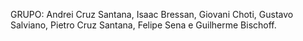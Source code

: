 GRUPO: Andrei Cruz Santana, Isaac Bressan, Giovani Choti, Gustavo Salviano, Pietro Cruz Santana, Felipe Sena e Guilherme Bischoff.

